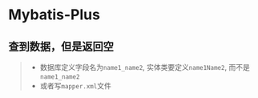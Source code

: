 # Mybatis-Plus





## 查到数据，但是返回空

> -  数据库定义字段名为`name1_name2`, 实体类要定义`name1Name2`, 而不是`name1_name2`
> - 或者写`mapper.xml`文件